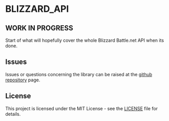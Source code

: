 # BLIZZARD_API

## WORK IN PROGRESS
Start of what will hopefully cover the whole Blizzard Battle.net API when its done.

## Issues

Issues or questions concerning the library can be raised at the
[github repository](https://github.com/Pinta365/blizzard_api/issues) page.

## License

This project is licensed under the MIT License - see the [LICENSE](LICENSE) file for details.
